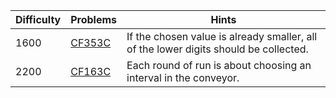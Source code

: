 | Difficulty | Problems | Hints |
| -------- | -------- | -------- |
| 1600 | [CF353C](https://codeforces.com/problemset/problem/353/C) | If the chosen value is already smaller, all of the lower digits should be collected. |
| 2200 | [CF163C](https://codeforces.com/problemset/problem/163/C) | Each round of run is about choosing an interval in the conveyor. |